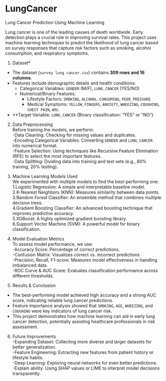 # LungCancer
Lung Cancer Prediction Using Machine Learning  
  
Lung cancer is one of the leading causes of death worldwide. Early detection plays a crucial role in improving survival rates. This project uses machine learning techniques to predict the likelihood of lung cancer based on survey responses that capture risk factors such as smoking, alcohol consumption, and respiratory symptoms.  

1. Dataset*  
- The dataset (`survey lung cancer.csv`) contains **309 rows and 16 columns**.  
- Features include demographic details and health conditions:  
  - Categorical Variables: `GENDER` (M/F), `LUNG_CANCER` (YES/NO)  
  - Numerical/Binary Features:  
    - Lifestyle Factors: `SMOKING`, `ALCOHOL CONSUMING`, `PEER_PRESSURE`  
    - Medical Symptoms: `YELLOW_FINGERS`, `ANXIETY`, `WHEEZING`, `COUGHING`, `CHEST PAIN`, etc.  
- **Target Variable: `LUNG_CANCER` (Binary classification: "YES" or "NO")  

2. Data Preprocessing  
Before training the models, we perform:  
-Data Cleaning: Checking for missing values and duplicates.  
-Encoding Categorical Variables: Converting `GENDER` and `LUNG_CANCER` into numerical format.  
-Feature Selection: Using techniques like Recursive Feature Elimination (RFE) to select the most important features.  
-Data Splitting: Dividing data into training and test sets (e.g., 80% training, 20% testing).  

3. Machine Learning Models Used  
We experimented with multiple models to find the best-performing one:  
1.Logistic Regression: A simple and interpretable baseline model.  
2.K-Nearest Neighbors (KNN): Measures similarity between data points.  
3.Random Forest Classifier: An ensemble method that combines multiple decision trees.  
4.Gradient Boosting Classifier: An advanced boosting technique that improves predictive accuracy.  
5.XGBoost: A highly optimized gradient boosting library.  
6.Support Vector Machine (SVM): A powerful model for binary classification.  

4. Model Evaluation Metrics  
To assess model performance, we use:  
-Accuracy Score: Percentage of correct predictions.  
-Confusion Matrix: Visualizes correct vs. incorrect predictions.  
-Precision, Recall, F1-score: Measures model effectiveness in handling imbalanced data.  
-ROC Curve & AUC Score: Evaluates classification performance across different thresholds.  

5. Results & Conclusion  
- The best-performing model achieved high accuracy and a strong AUC score, indicating reliable lung cancer predictions.  
- Feature importance analysis showed that `SMOKING`, `AGE`, `WHEEZING`, and `COUGHING` were key indicators of lung cancer risk.  
- This project demonstrates how machine learning can aid in early lung cancer detection, potentially assisting healthcare professionals in risk assessment.  

6. Future Improvements  
-Expanding Dataset: Collecting more diverse and larger datasets for better generalization.  
-Feature Engineering: Extracting new features from patient history or lifestyle habits.  
-Deep Learning: Exploring neural networks for even better predictions.  
-Explain ability: Using SHAP values or LIME to interpret model decisions transparently.  
